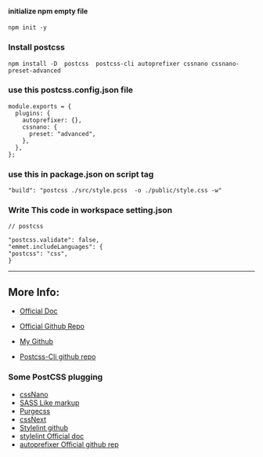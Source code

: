 #### initialize npm empty file

```
npm init -y
```

### Install postcss

```
npm install -D  postcss  postcss-cli autoprefixer cssnano cssnano-preset-advanced
```

### use this **postcss.config.json** file

```
module.exports = {
  plugins: {
    autoprefixer: {},
    cssnano: {
      preset: "advanced",
    },
  },
};

```

### use this in **package.json** on **script** tag

```
"build": "postcss ./src/style.pcss  -o ./public/style.css -w"
```

### Write This code in workspace setting.json

```
// postcss

"postcss.validate": false,
"emmet.includeLanguages": {
"postcss": "css",
}
```

---

## More Info:

- [Official Doc](https://postcss.org/)

- [Official Github Repo](https://github.com/postcss/postcss)

- [My Github ](https://github.com/Mdkawsarislam2002/tailwindcss-installations)

- [Postcss-Cli github repo ](https://github.com/postcss/postcss-cli)

### Some PostCSS plugging

- [cssNano](https://cssnano.co/)
- [SASS Like markup](https://github.com/csstools/precss)
- [Purgecss](https://purgecss.com/getting-started.html)
- [cssNext](https://cssnext.github.io/)
- [Stylelint github](https://github.com/stylelint/stylelint)
- [stylelint Official doc](https://stylelint.io/)
- [autoprefixer Official github rep ](https://github.com/postcss/autoprefixer)

